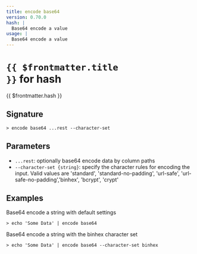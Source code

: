 ```yaml
---
title: encode base64
version: 0.70.0
hash: |
  Base64 encode a value
usage: |
  Base64 encode a value
---
```


# <code>{{ $frontmatter.title }}</code> for hash

<div class='command-title'>{{ $frontmatter.hash }}</div>

## Signature

```> encode base64 ...rest --character-set```

## Parameters

 -  `...rest`: optionally base64 encode data by column paths
 -  `--character-set {string}`: specify the character rules for encoding the input.
	Valid values are 'standard', 'standard-no-padding', 'url-safe', 'url-safe-no-padding','binhex', 'bcrypt', 'crypt'

## Examples

Base64 encode a string with default settings
```shell
> echo 'Some Data' | encode base64
```

Base64 encode a string with the binhex character set
```shell
> echo 'Some Data' | encode base64 --character-set binhex
```
